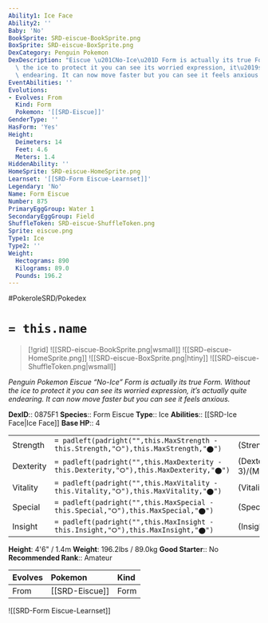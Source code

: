 ```yaml
---
Ability1: Ice Face
Ability2: ''
Baby: 'No'
BookSprite: SRD-eiscue-BookSprite.png
BoxSprite: SRD-eiscue-BoxSprite.png
DexCategory: Penguin Pokemon
DexDescription: "Eiscue \u201CNo-Ice\u201D Form is actually its true Form. Without\
  \ the ice to protect it you can see its worried expression, it\u2019s actually quite\
  \ endearing. It can now move faster but you can see it feels anxious."
EventAbilities: ''
Evolutions:
- Evolves: From
  Kind: Form
  Pokemon: '[[SRD-Eiscue]]'
GenderType: ''
HasForm: 'Yes'
Height:
  Deimeters: 14
  Feet: 4.6
  Meters: 1.4
HiddenAbility: ''
HomeSprite: SRD-eiscue-HomeSprite.png
Learnset: '[[SRD-Form Eiscue-Learnset]]'
Legendary: 'No'
Name: Form Eiscue
Number: 875
PrimaryEggGroup: Water 1
SecondaryEggGroup: Field
ShuffleToken: SRD-eiscue-ShuffleToken.png
Sprite: eiscue.png
Type1: Ice
Type2: ''
Weight:
  Hectograms: 890
  Kilograms: 89.0
  Pounds: 196.2
---
```


#PokeroleSRD/Pokedex

# `= this.name`

> [!grid]
> ![[SRD-eiscue-BookSprite.png|wsmall]]
> ![[SRD-eiscue-HomeSprite.png]]
> ![[SRD-eiscue-BoxSprite.png|htiny]]
> ![[SRD-eiscue-ShuffleToken.png|wsmall]]


*Penguin Pokemon*
*Eiscue “No-Ice” Form is actually its true Form. Without the ice to protect it you can see its worried expression, it’s actually quite endearing. It can now move faster but you can see it feels anxious.*

**DexID**:: 0875F1
**Species**:: Form Eiscue
**Type**:: Ice
**Abilities**:: [[SRD-Ice Face|Ice Face]]
**Base HP**:: 4

|           |                                                                                        |                                          |
| --------- | -------------------------------------------------------------------------------------- | ---------------------------------------- |
| Strength  | `= padleft(padright("",this.MaxStrength - this.Strength,"⭘"),this.MaxStrength,"⬤")`    | (Strength::2)/(MaxStrength::5)   |
| Dexterity | `= padleft(padright("",this.MaxDexterity - this.Dexterity,"⭘"),this.MaxDexterity,"⬤")` | (Dexterity:: 3)/(MaxDexterity::7) |
| Vitality  | `= padleft(padright("",this.MaxVitality - this.Vitality,"⭘"),this.MaxVitality,"⬤")`    | (Vitality::2)/(MaxVitality::5)   |
| Special   | `= padleft(padright("",this.MaxSpecial - this.Special,"⭘"),this.MaxSpecial,"⬤")`       | (Special::2)/(MaxSpecial::4)     |
| Insight   | `= padleft(padright("",this.MaxInsight - this.Insight,"⭘"),this.MaxInsight,"⬤")`       | (Insight::2)/(MaxInsight::4)     |

**Height**: 4'6" / 1.4m
**Weight**: 196.2lbs / 89.0kg
**Good Starter**:: No
**Recommended Rank**:: Amateur

| Evolves   | Pokemon        | Kind   |
|:----------|:---------------|:-------|
| From      | [[SRD-Eiscue]] | Form   |

![[SRD-Form Eiscue-Learnset]]